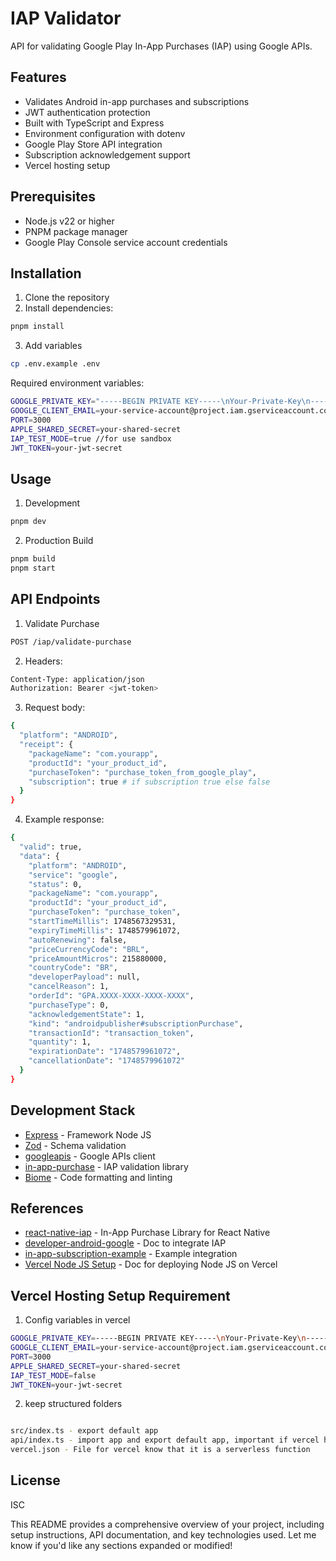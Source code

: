 # IAP Validator

API for validating Google Play In-App Purchases (IAP) using Google APIs.

## Features

- Validates Android in-app purchases and subscriptions
- JWT authentication protection
- Built with TypeScript and Express
- Environment configuration with dotenv
- Google Play Store API integration
- Subscription acknowledgement support
- Vercel hosting setup

## Prerequisites

- Node.js v22 or higher
- PNPM package manager
- Google Play Console service account credentials

## Installation

1. Clone the repository
2. Install dependencies:

```sh
pnpm install
```

3. Add variables

```sh
cp .env.example .env
```

Required environment variables:

```sh
GOOGLE_PRIVATE_KEY="-----BEGIN PRIVATE KEY-----\nYour-Private-Key\n-----END PRIVATE KEY-----\n" # note: with " "
GOOGLE_CLIENT_EMAIL=your-service-account@project.iam.gserviceaccount.com
PORT=3000
APPLE_SHARED_SECRET=your-shared-secret
IAP_TEST_MODE=true //for use sandbox
JWT_TOKEN=your-jwt-secret
```

## Usage

1. Development

```sh
pnpm dev
```

2. Production Build

```sh
pnpm build
pnpm start
```

## API Endpoints

1. Validate Purchase

```sh
POST /iap/validate-purchase
```

2. Headers:

```sh
Content-Type: application/json
Authorization: Bearer <jwt-token>
```

3. Request body:

```sh
{
  "platform": "ANDROID",
  "receipt": {
    "packageName": "com.yourapp",
    "productId": "your_product_id",
    "purchaseToken": "purchase_token_from_google_play",
    "subscription": true # if subscription true else false
  }
}
```

4. Example response:

```sh
{
  "valid": true,
  "data": {
    "platform": "ANDROID",
    "service": "google",
    "status": 0,
    "packageName": "com.yourapp",
    "productId": "your_product_id",
    "purchaseToken": "purchase_token",
    "startTimeMillis": 1748567329531,
    "expiryTimeMillis": 1748579961072,
    "autoRenewing": false,
    "priceCurrencyCode": "BRL",
    "priceAmountMicros": 215880000,
    "countryCode": "BR",
    "developerPayload": null,
    "cancelReason": 1,
    "orderId": "GPA.XXXX-XXXX-XXXX-XXXX",
    "purchaseType": 0,
    "acknowledgementState": 1,
    "kind": "androidpublisher#subscriptionPurchase",
    "transactionId": "transaction_token",
    "quantity": 1,
    "expirationDate": "1748579961072",
    "cancellationDate": "1748579961072"
  }
}
```

## Development Stack

- [Express](https://expressjs.com/) - Framework Node JS
- [Zod](https://zod.dev/) - Schema validation
- [googleapis](https://github.com/googleapis/google-api-nodejs-client) - Google APIs client
- [in-app-purchase](https://github.com/voltrue2/in-app-purchase) - IAP validation library
- [Biome](https://biomejs.dev/) - Code formatting and linting

## References

- [react-native-iap](https://github.com/hyochan/react-native-iap) - In-App Purchase Library for React Native
- [developer-android-google](https://developer.android.com/google/play/billing/integrate?hl=pt-br#subscriptions) - Doc to integrate IAP
- [in-app-subscription-example](https://github.com/mifi/in-app-subscription-example) - Example integration
- [Vercel Node JS Setup](https://vercel.com/guides/using-express-with-vercel) - Doc for deploying Node JS on Vercel

## Vercel Hosting Setup Requirement

1. Config variables in vercel

```sh
GOOGLE_PRIVATE_KEY=-----BEGIN PRIVATE KEY-----\nYour-Private-Key\n-----END PRIVATE KEY-----\n  # note: without " "
GOOGLE_CLIENT_EMAIL=your-service-account@project.iam.gserviceaccount.com
PORT=3000
APPLE_SHARED_SECRET=your-shared-secret
IAP_TEST_MODE=false
JWT_TOKEN=your-jwt-secret

```

2. keep structured folders

```sh

src/index.ts - export default app
api/index.ts - import app and export default app, important if vercel has been throw error "Error: No Output Directory named "api" found after the Build completed."
vercel.json - File for vercel know that it is a serverless function

```

## License

ISC

This README provides a comprehensive overview of your project, including setup instructions, API documentation, and key technologies used. Let me know if you'd like any sections expanded or modified!
